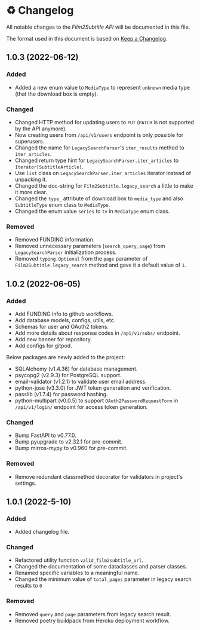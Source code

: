 # ♻️ Changelog

All notable changes to the _Film2Subtitle API_ will be documented in this file.

The format used in this document is based on [Keep a Changelog](https://keepachangelog.com/en/1.0.0/).

## 1.0.3 (2022-06-12)

### Added

- Added a new enum value to `MediaType` to represent `unknown` media type (that the download box is empty).

### Changed

- Changed HTTP method for updating users to `PUT` (`PATCH` is not supported by the API anymore).
- Now creating users from `/api/v1/users` endpoint is only possible for superusers.
- Changed the name for `LegacySearchParser`'s `iter_results` method to `iter_articles`.
- Changed return type hint for `LegacySearchParser.iter_articles` to `Iterator[SubtitleArticle]`.
- Use `list` class on `LegacySearchParser.iter_articles` iterator instead of unpacking it.
- Changed the doc-string for `Film2Subtitle.legacy_search` a little to make it more clear.
- Changed the `type_` attribute of download box to `media_type` and also `SubtitleType` enum class
to `MediaType`.
- Changed the enum value `series` to `tv` in `MediaType` enum class.

### Removed

- Removed FUNDING information.
- Removed unnecessary parameters (`search_query`, `page`) from `LegacySearchParser` initialization process.
- Removed `typing.Optional` from the `page` parameter of `Film2Subtitle.legacy_search` method and gave it a default value of `1`.

## 1.0.2 (2022-06-05)

### Added

- Add FUNDING info to github workflows.
- Add database models, configs, utils, etc.
- Schemas for user and OAuth2 tokens.
- Add more details about response codes in `/api/v1/subs/` endpoint.
- Add new banner for repository.
- Add configs for gitpod.

Below packages are newly added to the project:

- SQLAlchemy (v1.4.36) for database management.
- psycopg2 (v2.9.3) for PostgreSQL support.
- email-validator (v1.2.1) to validate user email address.
- python-jose (v3.3.0) for JWT token generation and verification.
- passlib (v1.7.4) for password hashing.
- python-multipart (v0.0.5) to support `OAuth2PasswordRequestForm` in `/api/v1/login/` endpoint for access token generation.

### Changed

- Bump FastAPI to v0.77.0.
- Bump pyupgrade to v2.32.1 for pre-commit.
- Bump mirros-mypy to v0.960 for pre-commit.

### Removed

- Remove redundant classmethod decorator for validators in project's settings.

## 1.0.1 (2022-5-10)

### Added

- Added changelog file.

### Changed

- Refactored utility function `valid_film2subtitle_url`.
- Changed the documentation of some dataclasses and parser classes.
- Renamed specific variables to a meaningful name.
- Changed the minimum value of `total_pages` parameter in legacy search results to `0`

### Removed

- Removed `query` and `page` parameters from legacy search result.
- Removed poetry buildpack from Heroku deployment workflow.

